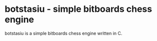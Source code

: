 botstasiu - simple bitboards chess engine
=========================================
botstasiu is a simple bitboards chess engine written in C.
